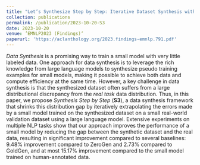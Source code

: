 ```yaml
---
title: "Let’s Synthesize Step by Step: Iterative Dataset Synthesis with Large Language Models by Extrapolating Errors from Small Models"
collection: publications
permalink: /publication/2023-10-20-S3
date: 2023-10-20
venue: ’EMNLP2023 (Findings)‘
paperurl: 'https://aclanthology.org/2023.findings-emnlp.791.pdf'
---
```


*Data Synthesis* is a promising way to train a small model with very little labeled data. One approach for data synthesis is to leverage the rich knowledge from large language models to synthesize pseudo training examples for small models, making it possible to achieve both data and compute efficiency at the same time. However, a key challenge in data synthesis is that the synthesized dataset often suffers from a large distributional discrepancy from the *real task* data distribution. Thus, in this paper, we propose *Synthesis Step by Step* (**S3**), a data synthesis framework that shrinks this distribution gap by iteratively extrapolating the errors made by a small model trained on the synthesized dataset on a small real-world validation dataset using a large language model. Extensive experiments on multiple NLP tasks show that our approach improves the performance of a small model by reducing the gap between the synthetic dataset and the real data, resulting in significant improvement compared to several baselines: 9.48% improvement compared to ZeroGen and 2.73% compared to GoldGen, and at most 15.17% improvement compared to the small model trained on human-annotated data.
